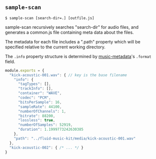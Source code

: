 

## `sample-scan`

`$ sample-scan [search-dir=.] [outfile.js]`

sample-scan recursively searches "search-dir" for audio files, and generates a
common.js file containing meta data about the files.

The metadata for each file includes a ".path" property which will be specified
relative to the current working directory.

The `.info` property structure is determined by [music-metadata](https://www.npmjs.com/package/music-metadata)'s `.format` field.

```javascript
module.exports = {
  "kick-acoustic-001.wav": { // key is the base filename
    "info": {
      "tagTypes": [],
      "trackInfo": [],
      "container": "WAVE",
      "codec": "PCM",
      "bitsPerSample": 16,
      "sampleRate": 44100,
      "numberOfChannels": 1,
      "bitrate": 88200,
      "lossless": true,
      "numberOfSamples": 52919,
      "duration": 1.1999773242630385
    },
    "path": "../fluid-music-kit/media/kick-acoustic-001.wav"
  },
  "kick-acoustic-002": { /* ... */ }
}
```